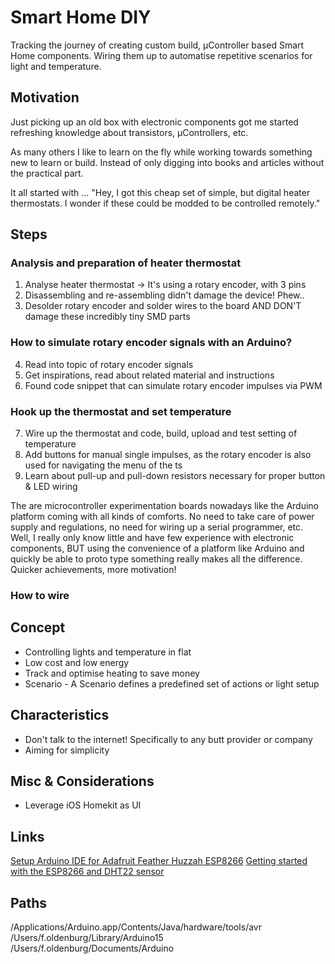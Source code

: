 # Smart Home DIY

Tracking the journey of creating custom build, µController based Smart Home components.
Wiring them up to automatise repetitive scenarios for light and temperature.

## Motivation
Just picking up an old box with electronic components got me started refreshing knowledge about transistors, µControllers, etc.

As many others I like to learn on the fly while working towards something new to learn or build. Instead of only digging into books and articles without the practical part.

It all started with ...
"Hey, I got this cheap set of simple, but digital heater thermostats. I wonder if these could be modded to be controlled remotely."

## Steps
### Analysis and preparation of heater thermostat
1. Analyse heater thermostat -> It's using a rotary encoder, with 3 pins
2. Disassembling and re-assembling didn't damage the device! Phew..
3. Desolder rotary encoder and solder wires to the board AND DON'T damage these incredibly tiny SMD parts

### How to simulate rotary encoder signals with an Arduino?
4. Read into topic of rotary encoder signals
5. Get inspirations, read about related material and instructions
6. Found code snippet that can simulate rotary encoder impulses via PWM

### Hook up the thermostat and set temperature
7. Wire up the thermostat and code, build, upload and test setting of temperature
8. Add buttons for manual single impulses, as the rotary encoder is also used for navigating the menu of the ts
9. Learn about pull-up and pull-down resistors necessary for proper button & LED wiring

The are microcontroller experimentation boards nowadays like the Arduino platform coming with all kinds of comforts.
No need to take care of power supply and regulations, no need for wiring up a serial programmer, etc.
Well, I really only know little and have few experience with electronic components, BUT
using the convenience of a platform like Arduino and quickly be able to proto type something really makes all the difference.
Quicker achievements, more motivation!

### How to wire 

## Concept
* Controlling lights and temperature in flat
* Low cost and low energy
* Track and optimise heating to save money
* Scenario - A Scenario defines a predefined set of actions or light setup

## Characteristics
- Don't talk to the internet! Specifically to any butt provider or company
- Aiming for simplicity

## Misc & Considerations
- Leverage iOS Homekit as UI

## Links
[Setup Arduino IDE for Adafruit Feather Huzzah ESP8266](https://learn.adafruit.com/adafruit-feather-huzzah-esp8266/using-arduino-ide)
[Getting started with the ESP8266 and DHT22 sensor](https://www.losant.com/blog/getting-started-with-the-esp8266-and-dht22-sensor)

## Paths
/Applications/Arduino.app/Contents/Java/hardware/tools/avr
/Users/f.oldenburg/Library/Arduino15
/Users/f.oldenburg/Documents/Arduino
